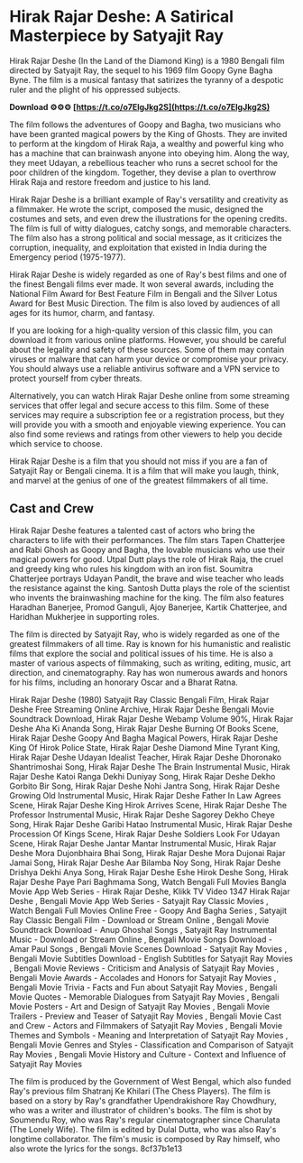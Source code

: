 
 
# Hirak Rajar Deshe: A Satirical Masterpiece by Satyajit Ray
 
Hirak Rajar Deshe (In the Land of the Diamond King) is a 1980 Bengali film directed by Satyajit Ray, the sequel to his 1969 film Goopy Gyne Bagha Byne. The film is a musical fantasy that satirizes the tyranny of a despotic ruler and the plight of his oppressed subjects.
 
**Download ⚙⚙⚙ [https://t.co/o7ElgJkg2S](https://t.co/o7ElgJkg2S)**


 
The film follows the adventures of Goopy and Bagha, two musicians who have been granted magical powers by the King of Ghosts. They are invited to perform at the kingdom of Hirak Raja, a wealthy and powerful king who has a machine that can brainwash anyone into obeying him. Along the way, they meet Udayan, a rebellious teacher who runs a secret school for the poor children of the kingdom. Together, they devise a plan to overthrow Hirak Raja and restore freedom and justice to his land.
 
Hirak Rajar Deshe is a brilliant example of Ray's versatility and creativity as a filmmaker. He wrote the script, composed the music, designed the costumes and sets, and even drew the illustrations for the opening credits. The film is full of witty dialogues, catchy songs, and memorable characters. The film also has a strong political and social message, as it criticizes the corruption, inequality, and exploitation that existed in India during the Emergency period (1975-1977).
 
Hirak Rajar Deshe is widely regarded as one of Ray's best films and one of the finest Bengali films ever made. It won several awards, including the National Film Award for Best Feature Film in Bengali and the Silver Lotus Award for Best Music Direction. The film is also loved by audiences of all ages for its humor, charm, and fantasy.
 
If you are looking for a high-quality version of this classic film, you can download it from various online platforms. However, you should be careful about the legality and safety of these sources. Some of them may contain viruses or malware that can harm your device or compromise your privacy. You should always use a reliable antivirus software and a VPN service to protect yourself from cyber threats.
 
Alternatively, you can watch Hirak Rajar Deshe online from some streaming services that offer legal and secure access to this film. Some of these services may require a subscription fee or a registration process, but they will provide you with a smooth and enjoyable viewing experience. You can also find some reviews and ratings from other viewers to help you decide which service to choose.
 
Hirak Rajar Deshe is a film that you should not miss if you are a fan of Satyajit Ray or Bengali cinema. It is a film that will make you laugh, think, and marvel at the genius of one of the greatest filmmakers of all time.
  
## Cast and Crew
 
Hirak Rajar Deshe features a talented cast of actors who bring the characters to life with their performances. The film stars Tapen Chatterjee and Rabi Ghosh as Goopy and Bagha, the lovable musicians who use their magical powers for good. Utpal Dutt plays the role of Hirak Raja, the cruel and greedy king who rules his kingdom with an iron fist. Soumitra Chatterjee portrays Udayan Pandit, the brave and wise teacher who leads the resistance against the king. Santosh Dutta plays the role of the scientist who invents the brainwashing machine for the king. The film also features Haradhan Banerjee, Promod Ganguli, Ajoy Banerjee, Kartik Chatterjee, and Haridhan Mukherjee in supporting roles.
 
The film is directed by Satyajit Ray, who is widely regarded as one of the greatest filmmakers of all time. Ray is known for his humanistic and realistic films that explore the social and political issues of his time. He is also a master of various aspects of filmmaking, such as writing, editing, music, art direction, and cinematography. Ray has won numerous awards and honors for his films, including an honorary Oscar and a Bharat Ratna.
 
Hirak Rajar Deshe (1980) Satyajit Ray Classic Bengali Film,  Hirak Rajar Deshe Free Streaming Online Archive,  Hirak Rajar Deshe Bengali Movie Soundtrack Download,  Hirak Rajar Deshe Webamp Volume 90%,  Hirak Rajar Deshe Aha Ki Ananda Song,  Hirak Rajar Deshe Burning Of Books Scene,  Hirak Rajar Deshe Goopy And Bagha Magical Powers,  Hirak Rajar Deshe King Of Hirok Police State,  Hirak Rajar Deshe Diamond Mine Tyrant King,  Hirak Rajar Deshe Udayan Idealist Teacher,  Hirak Rajar Deshe Dhoronako Shantrimoshai Song,  Hirak Rajar Deshe The Brain Instrumental Music,  Hirak Rajar Deshe Katoi Ranga Dekhi Duniyay Song,  Hirak Rajar Deshe Dekho Gorbito Bir Song,  Hirak Rajar Deshe Nohi Jantra Song,  Hirak Rajar Deshe Growing Old Instrumental Music,  Hirak Rajar Deshe Father In Law Agrees Scene,  Hirak Rajar Deshe King Hirok Arrives Scene,  Hirak Rajar Deshe The Professor Instrumental Music,  Hirak Rajar Deshe Sagorey Dekho Cheye Song,  Hirak Rajar Deshe Garibi Hatao Instrumental Music,  Hirak Rajar Deshe Procession Of Kings Scene,  Hirak Rajar Deshe Soldiers Look For Udayan Scene,  Hirak Rajar Deshe Jantar Mantar Instrumental Music,  Hirak Rajar Deshe Mora Dujonbhaira Bhai Song,  Hirak Rajar Deshe Mora Dujonai Rajar Jamai Song,  Hirak Rajar Deshe Aar Bilamba Noy Song,  Hirak Rajar Deshe Drishya Dekhi Anya Song,  Hirak Rajar Deshe Eshe Hirok Deshe Song,  Hirak Rajar Deshe Paye Pari Baghmama Song,  Watch Bengali Full Movies Bangla Movie App Web Series - Hirak Rajar Deshe,  Klikk TV Video 1347 Hirak Rajar Deshe ,  Bengali Movie App Web Series - Satyajit Ray Classic Movies ,  Watch Bengali Full Movies Online Free - Goopy And Bagha Series ,  Satyajit Ray Classic Bengali Film - Download or Stream Online ,  Bengali Movie Soundtrack Download - Anup Ghoshal Songs ,  Satyajit Ray Instrumental Music - Download or Stream Online ,  Bengali Movie Songs Download - Amar Paul Songs ,  Bengali Movie Scenes Download - Satyajit Ray Movies ,  Bengali Movie Subtitles Download - English Subtitles for Satyajit Ray Movies ,  Bengali Movie Reviews - Criticism and Analysis of Satyajit Ray Movies ,  Bengali Movie Awards - Accolades and Honors for Satyajit Ray Movies ,  Bengali Movie Trivia - Facts and Fun about Satyajit Ray Movies ,  Bengali Movie Quotes - Memorable Dialogues from Satyajit Ray Movies ,  Bengali Movie Posters - Art and Design of Satyajit Ray Movies ,  Bengali Movie Trailers - Preview and Teaser of Satyajit Ray Movies ,  Bengali Movie Cast and Crew - Actors and Filmmakers of Satyajit Ray Movies ,  Bengali Movie Themes and Symbols - Meaning and Interpretation of Satyajit Ray Movies ,  Bengali Movie Genres and Styles - Classification and Comparison of Satyajit Ray Movies ,  Bengali Movie History and Culture - Context and Influence of Satyajit Ray Movies
 
The film is produced by the Government of West Bengal, which also funded Ray's previous film Shatranj Ke Khilari (The Chess Players). The film is based on a story by Ray's grandfather Upendrakishore Ray Chowdhury, who was a writer and illustrator of children's books. The film is shot by Soumendu Roy, who was Ray's regular cinematographer since Charulata (The Lonely Wife). The film is edited by Dulal Dutta, who was also Ray's longtime collaborator. The film's music is composed by Ray himself, who also wrote the lyrics for the songs.
 8cf37b1e13
 
